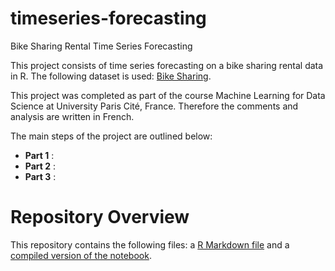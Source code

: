 # timeseries-forecasting
Bike Sharing Rental Time Series Forecasting 

This project consists of time series forecasting on a bike sharing rental data in R. The following dataset is used: [Bike Sharing](https://archive.ics.uci.edu/dataset/275/bike+sharing+dataset).

This project was completed as part of the course Machine Learning for Data Science at University Paris Cité, France. Therefore the comments and analysis are written in French.

The main steps of the project are outlined below:

- **Part 1** : 
- **Part 2** : 
- **Part 3** : 

# Repository Overview
This repository contains the following files: a [R Markdown file](TimeseriesProject.Rmd) and a [compiled version of the notebook](TimeseriesProject.html).

